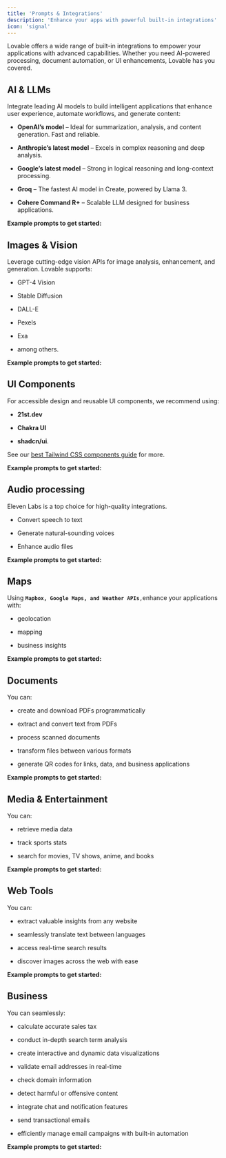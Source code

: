 ```yaml
---
title: 'Prompts & Integrations'
description: 'Enhance your apps with powerful built-in integrations'
icon: 'signal'
---
```


Lovable offers a wide range of built-in integrations to empower your applications with advanced capabilities. Whether you need AI-powered processing, document automation, or UI enhancements, Lovable has you covered.

## AI & LLMs

Integrate leading AI models to build intelligent applications that enhance user experience, automate workflows, and generate content:

* **OpenAI’s model** – Ideal for summarization, analysis, and content generation. Fast and reliable.

* **Anthropic’s latest model** – Excels in complex reasoning and deep analysis.

* **Google’s latest model** – Strong in logical reasoning and long-context processing.

* **Groq** – The fastest AI model in Create, powered by Llama 3.

* **Cohere Command R+** – Scalable LLM designed for business applications.

**Example prompts to get started:**

## Images & Vision

Leverage cutting-edge vision APIs for image analysis, enhancement, and generation. Lovable supports:

* GPT-4 Vision

* Stable Diffusion

* DALL-E

* Pexels

* Exa

* among others.

**Example prompts to get started:**

## UI Components

For accessible design and reusable UI components, we recommend using:&#x20;

* **21st.dev**

* **Chakra UI**

* **shadcn/ui**.&#x20;

See our [best Tailwind CSS components guide](https://lovable.dev/blog/best-tailwind-css-component) for more.

**Example prompts to get started:**

## Audio processing

Eleven Labs is a top choice for high-quality integrations.

* Convert speech to text

* Generate natural-sounding voices

* Enhance audio files

**Example prompts to get started:**

## Maps&#x20;

Using **`Mapbox, Google Maps, and Weather APIs`**`,`enhance your applications with:

* geolocation

* mapping

* business insights&#x20;

**Example prompts to get started:**

## Documents

You can:

* create and download PDFs programmatically

* extract and convert text from PDFs

* process scanned documents

* transform files between various formats

* generate QR codes for links, data, and business applications

**Example prompts to get started:**

## Media & Entertainment&#x20;

You can:

* retrieve media data

* track sports stats

* search for movies, TV shows, anime, and books

**Example prompts to get started:**

## Web Tools

You can:

* extract valuable insights from any website

* seamlessly translate text between languages

* access real-time search results

* discover images across the web with ease

**Example prompts to get started:**

## Business&#x20;

You can seamlessly:

* calculate accurate sales tax

* conduct in-depth search term analysis

* create interactive and dynamic data visualizations

* validate email addresses in real-time

* check domain information

* detect harmful or offensive content

* integrate chat and notification features

* send transactional emails

* efficiently manage email campaigns with built-in automation

**Example prompts to get started:**